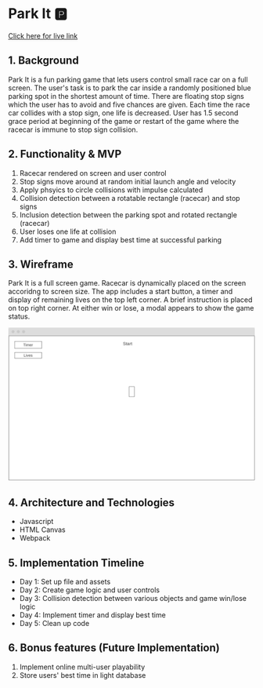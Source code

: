 # Park It 🅿️

[Click here for live link](https://www.kevinxmao.com/js_project/#)

## 1. Background
Park It is a fun parking game that lets users control small race car on a full screen. The user's task is to park the car inside a randomly positioned blue parking spot in the shortest amount of time. There are floating stop signs which the user has to avoid and five chances are given. Each time the race car collides with a stop sign, one life is decreased. User has 1.5 second grace period at beginning of the game or restart of the game where the racecar is immune to stop sign collision.

## 2. Functionality & MVP

1. Racecar rendered on screen and user control
2. Stop signs move around at random initial launch angle and velocity
3. Apply phsyics to circle collisions with impulse calculated
4. Collision detection between a rotatable rectangle (racecar) and stop signs
5. Inclusion detection between the parking spot and rotated rectangle (racecar)
6. User loses one life at collision
7. Add timer to game and display best time at successful parking

## 3. Wireframe

Park It is a full screen game. Racecar is dynamically placed on the screen accoridng to screen size. The app includes a start button, a timer and display of remaining lives on the top left corner. A brief instruction is placed on top right corner. At either win or lose, a modal appears to show the game status.

![Wireframe](/wireframe.png)

## 4. Architecture and Technologies

- Javascript
- HTML Canvas
- Webpack

## 5. Implementation Timeline

- Day 1: Set up file and assets
- Day 2: Create game logic and user controls
- Day 3: Collision detection between various objects and game win/lose logic
- Day 4: Implement timer and display best time
- Day 5: Clean up code

## 6. Bonus features (Future Implementation)

1. Implement online multi-user playability
2. Store users' best time in light database
